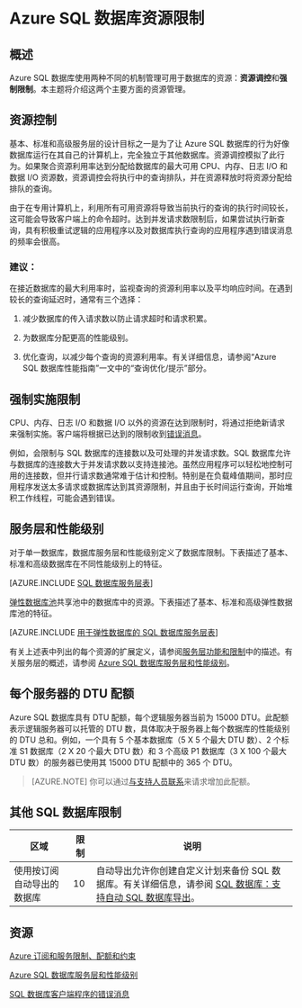 <properties
	pageTitle="Azure SQL 数据库资源限制"
	description="本页介绍 Azure SQL 数据库的一些常见资源限制。"
	services="sql-database"
	documentationCenter="na"
	authors="rothja"
	manager="jeffreyg"
	editor="monicar" />


<tags
	ms.service="sql-database"
	ms.date="02/04/2016"
	wacn.date="03/29/2016" />


# Azure SQL 数据库资源限制

## 概述

Azure SQL 数据库使用两种不同的机制管理可用于数据库的资源：**资源调控**和**强制限制**。本主题将介绍这两个主要方面的资源管理。

## 资源控制
基本、标准和高级服务层的设计目标之一是为了让 Azure SQL 数据库的行为好像数据库运行在其自己的计算机上，完全独立于其他数据库。资源调控模拟了此行为。如果聚合资源利用率达到分配给数据库的最大可用 CPU、内存、日志 I/O 和数据 I/O 资源数，资源调控会将执行中的查询排队，并在资源释放时将资源分配给排队的查询。

由于在专用计算机上，利用所有可用资源将导致当前执行的查询的执行时间较长，这可能会导致客户端上的命令超时。达到并发请求数限制后，如果尝试执行新查询，具有积极重试逻辑的应用程序以及对数据库执行查询的应用程序遇到错误消息的频率会很高。

### 建议：
在接近数据库的最大利用率时，监视查询的资源利用率以及平均响应时间。在遇到较长的查询延迟时，通常有三个选择：

1.	减少数据库的传入请求数以防止请求超时和请求积累。

2.	为数据库分配更高的性能级别。

3.	优化查询，以减少每个查询的资源利用率。有关详细信息，请参阅“Azure SQL 数据库性能指南”一文中的“查询优化/提示”部分。

## 强制实施限制
CPU、内存、日志 I/O 和数据 I/O 以外的资源在达到限制时，将通过拒绝新请求来强制实施。客户端将根据已达到的限制收到[错误消息](/documentation/articles/sql-database-develop-error-messages)。

例如，会限制与 SQL 数据库的连接数以及可处理的并发请求数。SQL 数据库允许与数据库的连接数大于并发请求数以支持连接池。虽然应用程序可以轻松地控制可用的连接数，但并行请求数通常难于估计和控制。特别是在负载峰值期间，那时应用程序发送太多请求或数据库达到其资源限制，并且由于长时间运行查询，开始堆积工作线程，可能会遇到错误。

## 服务层和性能级别

对于单一数据库，数据库服务层和性能级别定义了数据库限制。下表描述了基本、标准和高级数据库在不同性能级别上的特征。

[AZURE.INCLUDE [SQL 数据库服务层表](../includes/sql-database-service-tiers-table.md)]

[弹性数据库池](/documentation/articles/sql-database-elastic-pool)共享池中的数据库中的资源。下表描述了基本、标准和高级弹性数据库池的特征。

[AZURE.INCLUDE [用于弹性数据库的 SQL 数据库服务层表](../includes/sql-database-service-tiers-table-elastic-db-pools.md)]

有关上述表中列出的每个资源的扩展定义，请参阅[服务层功能和限制](/documentation/articles/sql-database-performance-guidance/#service-tier-capabilities-and-limits)中的描述。有关服务层的概述，请参阅 [Azure SQL 数据库服务层和性能级别](/documentation/articles/sql-database-service-tiers)。

## 每个服务器的 DTU 配额

Azure SQL 数据库具有 DTU 配额，每个逻辑服务器当前为 15000 DTU。此配额表示逻辑服务器可以托管的 DTU 数，具体取决于服务器上每个数据库的性能级别的 DTU 总和。例如，一个具有 5 个基本数据库（5 X 5 个最大 DTU 数）、2 个标准 S1 数据库（2 X 20 个最大 DTU 数）和 3 个高级 P1 数据库（3 X 100 个最大 DTU 数）的服务器已使用其 15000 DTU 配额中的 365 个 DTU。

>[AZURE.NOTE] 你可以通过[与支持人员联系](https://azure.microsoft.com/blog/2014/06/04/azure-limits-quotas-increase-requests)来请求增加此配额。

## 其他 SQL 数据库限制

| 区域 | 限制 | 说明 |
|---|---|---|
| 使用按订阅自动导出的数据库 | 10 | 自动导出允许你创建自定义计划来备份 SQL 数据库。有关详细信息，请参阅 [SQL 数据库：支持自动 SQL 数据库导出](http://weblogs.asp.net/scottgu/windows-azure-july-updates-sql-database-traffic-manager-autoscale-virtual-machines)。|

## 资源

[Azure 订阅和服务限制、配额和约束](/documentation/articles/azure-subscription-service-limits)

[Azure SQL 数据库服务层和性能级别](/documentation/articles/sql-database-service-tiers)

[SQL 数据库客户端程序的错误消息](/documentation/articles/sql-database-develop-error-messages)

<!---HONumber=Mooncake_0321_2016-->
